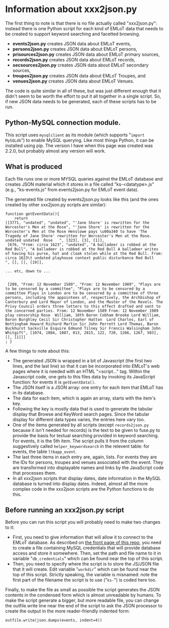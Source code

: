 # Information about xxx2json.py

The first thing to note is that there is no file actually called "xxx2json.py": instead there is one Python script for each kind of EMLoT data that needs to be created to support keyword searching and facetted browsing.

* **events2json.py** creates JSON data about EMLoT events,
* **persons2json.py** creates JSON data about EMLoT persons,
* **prisources2json.py** creates JSON data about EMLoT primary sources,
* **records2json.py** creates JSON data about EMLoT records,
* **secsources2json.py** creates JSON data about EMLoT secondary sources,
* **troupes2json.py** creates JSON data about EMLoT Troupes, and
* **venues2json.py** creates JSON data about EMLoT Venues.

The code is quite similar in all of these, but was just different enough that it didn't seem to be worth the effort to put it all together in a single script.  So, if new JSON data needs to be generated, each of these scripts has to be run.

## Python-MySQL connection module.
This script uses `mysqlclient` as its module (which supports "`import MySQLdb`") to enable MySQL querying.  Like most things Python, it can be installed using pip.  The version I have when this page was created was 2.2.0, but probably almost any version will work.

## What is produced
Each file runs one or more MYSQL queries against the EMLoT database and creates JSON material which it stores in a file called "ks-\<datatype\>.js" (e.g., "ks-events.js" from events2json.py for EMLoT event data).

The generated file created by events2json.py looks like this (and the ones created by other xxx2json.py scripts are similar):
```
function getEventData(){
    return
[[3771, "undated", "undated", "'Jane Shore' is rewritten for the Worcester's Men at the Rose", "'Jane Shore' is rewritten for the Worcester's Men at the Rose Henslowe pays \u00a340 to have 'The Tragedy of Jane Shore' rewritten for Worcester's Men at the Rose. undated undated  Rose   ", [323], [3], [1]],
 [676, "From: circa 1623", "undated", "A balladeer is robbed at the Red Bull", "A balladeer is robbed at the Red Bull A balladeer writes of having his purse, hat and cloak stolen while at the Red Bull. From: circa 1623\t undated playhouse context public disturbance Red Bull   ", [], [], [19]],

... etc, down to ...


 [209, "From: 12 November 1589", "From: 12 November 1989", "Plays are to be censored by a committee", "Plays are to be censored by a committee Plays in London are to be censored by a committee of three persons, including the appointees of, respectively, the Archbishop of Canterbury and Lord Mayor of London, and the Master of the Revels. The Privy Council orders three letters to this effect drafted and sent to the concerned parties. From: 12 November 1589 From: 12 November 1989 play censorship Rose  William, 10th Baron Cobham Brooke Lord William, Baron Burghley Cecil Sir Christopher Hatton  Lord Charles, Earl of Nottingham Howard Richard Martin Sir John Perrott Lord Thomas, Baron Buckhurst Sackville Esquire Edmund Tilney Sir Francis Walsingham John Whitgift", [1074, 1084, 1087, 813, 2815, 122, 720, 1266, 1267, 503], [], [1]]]
; }
```

A few things to note about this:
* The generated JSON is wrapped in a bit of Javascript (the first two lines, and the last line) so that it can be incorporated into EMLoT's web pages where it is needed with an HTML "<script..." tag. Within the Javascript code, one gets to this files data by invoking its JavaScript function: for events it is  `getEventData()`.
* The JSON itself is a JSON array: one entry for each item that EMLoT has in its database.
* The data for each item, which is again an array, starts with the item's key.
* Following the key is mostly data that is used to generate the tabular display that Browse and KeyWord search pages.  Since the tabular display for different data types varies, the entries here vary too.
* One of the items generated by all scripts (except `records2json.py` because it isn't needed for records) is the text to be given to fuse.py to provide the basis for textual searching provided in keyword searching. For events, it is the 5th item. The script pulls it from the column suggestively called `helper_keywordsearch` in the relevent table: for events, the table `ltbapp_event`.
* The last three items in each entry are, again, lists. For events they are the IDs for persons, troupes and venues associated with the event. They are transformed into displayable names and links by the JavaScript code that processes them.
* In all xxx2json scripts that display dates, date information in the MySQL database is turned into display dates. Indeed, almost all the more complex code in the xxx2json scripts are the Python functions to do this.

## Before running an xxx2json.py script
Before you can run this script you will probably need to make two changes to it:
* First,  you need to give information that will allow it to connect to the EMLoT database.  As described on [the front page of this repo](../README.md), you need to create a file containing MySQL credentials that will provide database access and store it somewhere.  Then, set the path and file name to it in variable "`db_credentials`" which can be found near the top of this script.
* Then, you need to specify where the script is to store the JS/JSON file that it will create.  Edit variable "`workdir`" which can be found near the top of this script. Strictly speaking, the variable is misnamed: note the first part of the filename the script is to use ("`ks-`") is coded here too.

Finally, to make the file as small as possible the script generates the JSON contents in the condensed form which is almost unreadable by humans.  To make the script generate a bigger, but more readable file, you can change the outfile.write line near the end of the script to ask the JSON processor to create the output in the more reader-friendly indented form:

```
outfile.write(json.dumps(events, indent=4))
```
